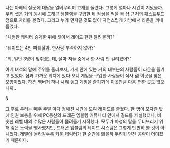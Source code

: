 나는 아베의 질문에 대답을 얼버무리며 고개를 돌렸다. 
그렇게 얼마나 시간이 지났을까. 우리 셋은 거의 동시에 드래곤 엠블렘을 구입한 뒤 점심을 먹을 겸 샵 근처의 패스트푸드 점으로 자리를 옮겼다. 
그리고 누가 먼저랄 것도 없이 자연스럽게 가방에서 라온을 꺼내들었다. 

"체험판 캐릭터 승계한 뒤에 셋이서 레이드 한판 달려볼까?" 

"레이드는 4인 파티잖아. 한사람 부족하지 않아?" 

"뭐, 일단 3명이 맞춰졌는데, 설마 저들 중에서 한 사람 안 걸리겠어?" 

아베 녀석의 말에 주위를 둘러보자, 가게 안에 있는 거의 대부분의 사람들이 라온을 즐기고 있었다. 샵과 가까운 위치에 있다 보니 게임을 구입한 사람들이 식사 겸 이곳을 찾은 모양이었다. 
하긴 햄버거 하나 시켜 놓고 게임을 즐기기에 이곳만큼 마음 편한 곳도 없으니까.. 

& 

그 후로 우리는 매주 주말 마다 정해진 시간에 모여 레이드를 즐겼다. 
한 명이 모자란 탓에 인원 보충을 위해 PC통신의 드래곤 엠블렘 커뮤니티 안에서 길드를 개설했더니, 비슷한 레벨 대의 수많은 사람들이 몰려들기 시작했다. 
모두가 마성의 탑을 무너뜨리기 위해 갖은 노력을 행사했지만, 드래곤 엠블렘의 레이드 시스템은 그렇게 만만히 볼 것이 아니었다. 
레벨이 올라갈수록 키운 캐릭터가 한 순간에 잃을까 두려워 던전 공략이 더뎌졌기 때문이다. 